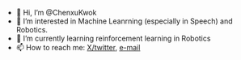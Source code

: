 - 👋 Hi, I’m @ChenxuKwok
- 👀 I’m interested in Machine Leanrning (especially in Speech) and Robotics. 
- 🌱 I’m currently learning reinforcement learning in Robotics
- 📫 How to reach me: [X/twitter](https://x.com/ChenxuGuo1225), [e-mail](louis.kwok.work@gmail.com)


<!---
ChenxuKwok/ChenxuKwok is a ✨ special ✨ repository because its `README.md` (this file) appears on your GitHub profile.
You can click the Preview link to take a look at your changes.
- 😄 Pronouns: ...
- ⚡ Fun fact: ...
- 💞️ I’m looking to collaborate on ...
--->
